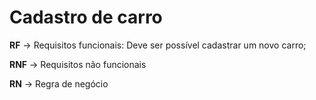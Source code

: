 # Cadastro de carro
**RF** -> Requisitos funcionais:
Deve ser possível cadastrar um novo carro;

**RNF** -> Requisitos não funcionais

**RN** -> Regra de negócio